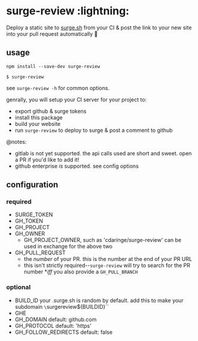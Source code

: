 # surge-review :lightning:

Deploy a static site to [surge.sh](http://surge.sh) from your CI &amp; post the link to your new site into your pull request automatically :tada:

## usage

`npm install --save-dev surge-review`

`$ surge-review`

see `surge-review -h` for common options.

genrally, you will setup your CI server for your project to:

- export github & surge tokens
- install this package
- build your website
- run `surge-review` to deploy to surge & post a comment to github

@notes:

- gitlab is not yet supported.  the api calls used are short and sweet. open a PR if you'd like to add it!
- github enterprise _is_ supported. see config options

## configuration

### required

- SURGE_TOKEN
- GH_TOKEN
- GH_PROJECT
- GH_OWNER
  - GH_PROJECT_OWNER, such as 'cdaringe/surge-review' can be used in exchange for the above two
- GH_PULL_REQUEST
  - the _number_ of your PR.  this is the number at the end of your PR URL
  - this isn't strictly required--`surge-review` will try to search for the PR number **iff* you also provide a `GH_PULL_BRANCH`

### optional

- BUILD_ID your <subdomain>.surge.sh is random by default. add this to make your subdomain `\`surgereview${BUILDID}\``
- GHE
- GH_DOMAIN default: github.com
- GH_PROTOCOL default: 'https'
- GH_FOLLOW_REDIRECTS default: false
